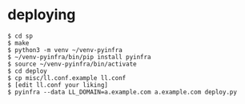 # deploying

	$ cd sp
	$ make
	$ python3 -m venv ~/venv-pyinfra
	$ ~/venv-pyinfra/bin/pip install pyinfra
	$ source ~/venv-pyinfra/bin/activate
	$ cd deploy
	$ cp misc/ll.conf.example ll.conf
	$ [edit ll.conf your liking]
	$ pyinfra --data LL_DOMAIN=a.example.com a.example.com deploy.py
